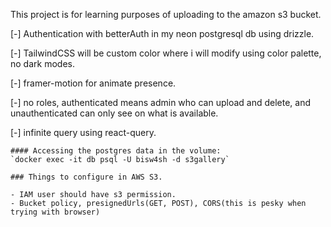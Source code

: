 This project is for learning purposes of uploading to the amazon s3 bucket.

[-] Authentication with betterAuth in my neon postgresql db using drizzle.

[-] TailwindCSS will be custom color where i will modify using color palette, no dark modes. 

[-] framer-motion for animate presence.

[-] no roles, authenticated means admin who can upload and delete, and unauthenticated can only see on what is available.

[-] infinite query using react-query.

```
#### Accessing the postgres data in the volume:
`docker exec -it db psql -U bisw4sh -d s3gallery`

### Things to configure in AWS S3.

- IAM user should have s3 permission.
- Bucket policy, presignedUrls(GET, POST), CORS(this is pesky when trying with browser)
